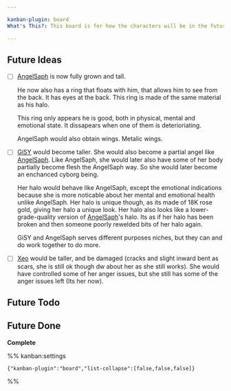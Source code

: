 ```yaml
---

kanban-plugin: board
What's This?: This board is for how the characters will be in the future. How they changed? Here it is!

---
```


## Future Ideas

- [ ] [AngelSaph](AngelSaph.md) is now fully grown and tall. 
	
	He now also has a ring that floats with him, that allows him to see from the back. It has eyes at the back. This ring is made of the same material as his halo.
	
	This ring only appears he is good, both in physical, mental and emotional state. It dissapears when one of them is deterioriating.
	
	AngelSaph would also obtain wings. Metalic wings.
- [ ] [GiSY](GiSY.md) would become taller. She would also become a partial angel like [AngelSaph](AngelSaph.md). Like AngelSaph, she would later also have some of her body partially become flesh the AngelSaph way. So she would later become an enchanced cyborg being.
	
	Her halo would behave like AngelSaph, except the emotional indications because she is more noticable about her mental and emotional health unlike AngelSaph. Her halo is unique though, as its made of 18K rose gold, giving her halo a unique look. Her halo also looks like a lower-grade-quality version of [AngelSaph](AngelSaph.md)'s halo. Its as if her halo has been broken and then someone poorly rewelded bits of her halo again.
	
	GiSY and AngelSaph serves different purposes niches, but they can and do work together to do more.
- [ ] [Xeo](Xeo.md) would be taller, and be damaged (cracks and slight inward bent as scars, she is still ok though dw about her as she still works). She would have controlled some of her anger issues, but she still has some of the anger issues left (Its her now).


## Future Todo



## Future Done

**Complete**




%% kanban:settings
```
{"kanban-plugin":"board","list-collapse":[false,false,false]}
```
%%